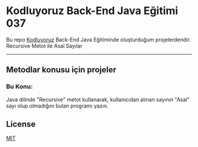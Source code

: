 # Kodluyoruz Back-End Java Eğitimi 037

Bu repo [Kodluyoruz](https://www.kodluyoruz.org) Back-End Java Eğitiminde 
oluşturduğum projelerdendir.
Recursive Metot ile Asal Sayılar

---
## Metodlar konusu için projeler
### Bu Konu:

Java dilinde "Recursive" metot kullanarak, kullanıcıdan alınan sayının "Asal" sayı olup olmadığını bulan programı yazın.

## License
[MIT](https://choosealicense.com/licenses/mit/)
